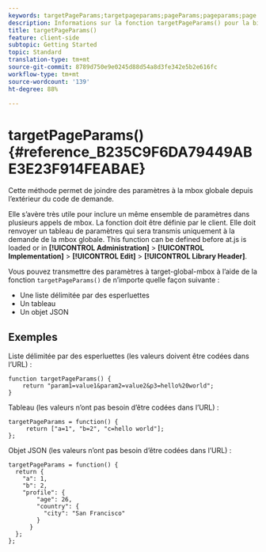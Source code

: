 ```yaml
---
keywords: targetPageParams;targetpageparams;pageParams;pageparams;page params;page parameters;at.js;functions;function
description: Informations sur la fonction targetPageParams() pour la bibliothèque JavaScript at.js d’Adobe Target.
title: targetPageParams()
feature: client-side
subtopic: Getting Started
topic: Standard
translation-type: tm+mt
source-git-commit: 8789d750e9e0245d88d54a8d3fe342e5b2e616fc
workflow-type: tm+mt
source-wordcount: '139'
ht-degree: 88%

---
```



# targetPageParams() {#reference_B235C9F6DA79449ABE3E23F914FEABAE}

Cette méthode permet de joindre des paramètres à la mbox globale depuis l’extérieur du code de demande.

Elle s’avère très utile pour inclure un même ensemble de paramètres dans plusieurs appels de mbox. La fonction doit être définie par le client. Elle doit renvoyer un tableau de paramètres qui sera transmis uniquement à la demande de la mbox globale. This function can be defined before at.js is loaded or in **[!UICONTROL Administration]** > **[!UICONTROL Implementation]** > **[!UICONTROL Edit]** > **[!UICONTROL Library Header]**.

Vous pouvez transmettre des paramètres à target-global-mbox à l’aide de la fonction `targetPageParams()` de n’importe quelle façon suivante :

* Une liste délimitée par des esperluettes
* Un tableau
* Un objet JSON

## Exemples

Liste délimitée par des esperluettes (les valeurs doivent être codées dans l’URL) :

```
function targetPageParams() { 
    return "param1=value1&param2=value2&p3=hello%20world"; 
}
```

Tableau (les valeurs n’ont pas besoin d’être codées dans l’URL) :

```
targetPageParams = function() { 
     return ["a=1", "b=2", "c=hello world"]; 
};
```

Objet JSON (les valeurs n’ont pas besoin d’être codées dans l’URL) :

```
targetPageParams = function() { 
  return { 
    "a": 1, 
    "b": 2, 
    "profile": { 
        "age": 26, 
        "country": { 
          "city": "San Francisco" 
        } 
      } 
  }; 
};
```
